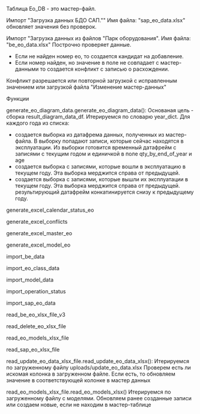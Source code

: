Таблица Eo_DB - это мастер-файл.

Импорт "Загрузка данных БДО САП."" Имя файла: "sap_eo_data.xlsx" обновляет значения без проверок.

Импорт "Загрузка данных из файлов "Парк оборудования". Имя файла: "be_eo_data.xlsx" Построчно проверяет данные. 
- Если не найден номер ео, то создается кандидат на добавление.
- Если номер найден, но значение в поле не совпадает с мастер-данными то создается конфликт с записью о расхождении.

Конфликт разрешается или повторной загрузкой с исправленным значением или загрузкой файла "Изменение мастер-данных"

Функции

generate_eo_diagram_data.generate_eo_diagram_data():
Основаная цель - сборка result_diagram_data_df.
Итерируемся по словарю year_dict.
Для каждого года из списка:
  - создается выборка из датафрема данных, полученных из мастер-файла. В выборку попадают записи, которые сейчас находятся в эксплуатации.
  Из выборки готовится временный датафрейм с записями с текущим годом и единичкой в поле qty_by_end_of_year и age
  - создается выборка с записями, которые вошли в эксплуатацию в текущем году. Эта выборка мерджится справа от предыдущей.
  - создается выборка с записями, которые вышли их эксплуатации в текущем году. Эта выборка мерджится справа от предыдущей.
  результирующий датафрейм конкатинируется снизу к предыдущему году.

generate_excel_calendar_status_eo

generate_excel_conflicts

generate_excel_master_eo

generate_excel_model_eo

import_be_data

import_eo_class_data

import_model_data

import_operation_status

import_sap_eo_data

read_be_eo_xlsx_file_v3

read_delete_eo_xlsx_file

read_eo_models_xlsx_file

read_sap_eo_xlsx_file


read_update_eo_data_xlsx_file.read_update_eo_data_xlsx(): 
Итерируемся по загруженному файлу uploads/update_eo_data.xlsx
Проверем есть ли искомая колонка в загруженном файле.
Если есть, то обновляем значение в соответствующей колонке в мастер данных

read_eo_models_xlsx_file.read_eo_models_xlsx()
Итерируемся по загруженному файлу с моделями.
Обновляем ранее созданные записи или создаем новые, если не находим в мастер-таблице